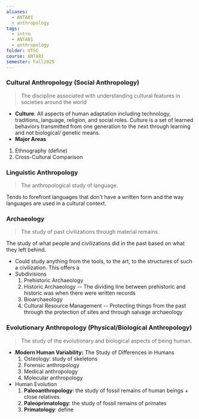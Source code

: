 ```yaml
---
aliases:
  - ANTA01
  - anthropology
tags:
  - intro
  - ANTA01
  - anthropology
folder: UTSC
course: ANTA01
semester: Fall2025
---
```


### Cultural Anthropology (Social Anthropology)

> The discipline associated with understanding cultural features in societies around the world

- **Culture**: All aspects of human adaptation including technology, traditions, language, religion, and social roles. Culture is a set of learned behaviors transmitted from one generation to the next through learning and not biological/ genetic means.
- **Major Areas**
1. Ethnography (define)
2. Cross-Cultural Comparison

### Linguistic Anthropology

> The anthropological study of language.

Tends to forefront languages that don't have a written form and the way languages are used in a cultural context.

### Archaeology 

> The study of past civilizations through material remains.

The study of what people and civilizations did in the past based on what they left behind.
- Could study anything from the tools, to the art, to the structures of such a civilization. This offers a 
- Subdivisions
	1. Prehistoric Archaeology
	2. Historic Archaeology -- The dividing line between prehistoric and historic was when there were written records
	3. Bioarchaeology
	4. Cultural Resource Management -- Protecting things from the past through the protection of sites and through salvage archaeology

### Evolutionary Anthropology (Physical/Biological Anthropology)

> The study of the evolutionary and biological aspects of being human.

- **Modern Human Variability:** The Study of Differences in Humans
	1. Osteology: study of skeletons
	2. Forensic anthropology
	3. Medical anthropology
	4. Molecular anthropology
- Human Evolution
	1. **Paleoanthropology**: the study of fossil remains of human beings + close relatives. 
	2. **Paleoprimatology**: the study of fossil remains of primates
	3. **Primatology**: define
	